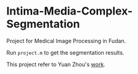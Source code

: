 # Intima-Media-Complex-Segmentation
Project for Medical Image Processing in Fudan.

Run `project.m` to get the segmentation results.

This project refer to Yuan Zhou's [work](https://github.com/zhouyuanzxcv/Intima-Media-Segmentation).
